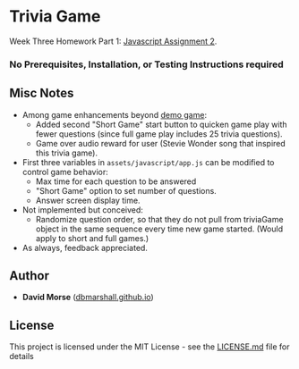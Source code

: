 # Trivia Game

Week Three Homework Part 1: [Javascript Assignment 2](http://ucb.bootcampcontent.com/UCB-Coding-Bootcamp/09-11-2017-UCB-Class-Repository-FSF-FT/blob/master/03-week/homework/part-1/homework-instructions.md).

### No Prerequisites, Installation, or Testing Instructions required

## Misc Notes

* Among game enhancements beyond [demo game](http://ucb.bootcampcontent.com/UCB-Coding-Bootcamp/09-11-2017-UCB-Class-Repository-FSF-FT/raw/master/03-week/homework/part-1/advanced-trivia-demo.mov):
  * Added second "Short Game" start button to quicken game play with fewer questions (since full game play includes 25 trivia questions).
  * Game over audio reward for user (Stevie Wonder song that inspired this trivia game).
* First three variables in `assets/javascript/app.js` can be modified to control game behavior:
  * Max time for each question to be answered
  * "Short Game" option to set number of questions. 
  * Answer screen display time.
* Not implemented but conceived:
  * Randomize question order, so that they do not pull from triviaGame object in the same sequence every time new game started. (Would apply to short and full games.)
* As always, feedback appreciated. 

## Author

* **David Morse** ([dbmarshall.github.io](https://dbmarshall.github.io))

## License

This project is licensed under the MIT License - see the [LICENSE.md](LICENSE.md) file for details

